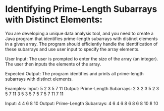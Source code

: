 # Identifying Prime-Length Subarrays with Distinct Elements:

You are developing a unique data analysis tool, and you need to create a Java program that identifies prime-length subarrays with distinct elements in a given array. The program should efficiently handle the identification of these subarrays and use user input to specify the array elements.

User Input:
The user is prompted to enter the size of the array (an integer).
The user then inputs the elements of the array.

Expected Output:
The program identifies and prints all prime-length subarrays with distinct elements.

Examples:
Input:  5 
        2 3 5 7 11
Output:
        Prime-Length Subarrays:
        2 3 
        2 3 5 
        2 3 5 7 11 
        3 5 
        3 5 7 
        5 7 
        5 7 11 
        7 11

        
Input:  4
        4 6 8 10
Output:
        Prime-Length Subarrays:
        4 6 
        4 6 8 
        6 8 
        6 8 10 
        8 10 
